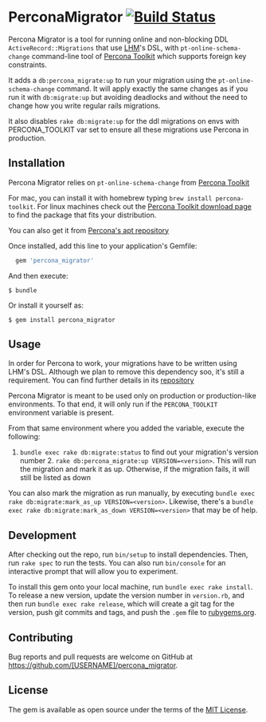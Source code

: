 # PerconaMigrator [![Build Status](https://travis-ci.org/redbooth/percona_migrator.svg?branch=master)](https://travis-ci.org/redbooth/percona_migrator)

Percona Migrator is a tool for running online and non-blocking
DDL `ActiveRecord::Migrations` that use
[LHM](https://github.com/soundcloud/lhm)'s DSL, with `pt-online-schema-change`
command-line tool of [Percona
Toolkit](https://www.percona.com/doc/percona-toolkit/2.0/pt-online-schema-change.html)
which supports foreign key constraints.

It adds a `db:percona_migrate:up` to run your migration using the
`pt-online-schema-change` command. It will apply exactly the same changes as
if you run it with `db:migrate:up` but avoiding deadlocks and without the need to
change how you write regular rails migrations.

It also disables `rake db:migrate:up` for the ddl migrations on envs with
PERCONA_TOOLKIT var set to ensure all these migrations use Percona in
production.

## Installation

Percona Migrator relies on `pt-online-schema-change` from  [Percona
Toolkit](https://www.percona.com/doc/percona-toolkit/2.0/pt-online-schema-change.html)

For mac, you can install it with homebrew typing `brew install
percona-toolkit`. For linux machines check out the [Percona Toolkit download
page](https://www.percona.com/downloads/percona-toolkit/) to find the package
that fits your distribution.

You can also get it from [Percona's apt
repository](https://www.percona.com/doc/percona-xtradb-cluster/5.5/installation/apt_repo.html)

Once installed, add this line to your application's Gemfile:

```ruby
  gem 'percona_migrator'
```

And then execute:

    $ bundle

Or install it yourself as:

    $ gem install percona_migrator

## Usage

In order for Percona to work, your migrations have to be written using LHM's
DSL. Although we plan to remove this dependency soo, it's still a requirement.
You can find further details in its
[repository](https://github.com/soundcloud/lhm/blob/master/README.md)

Percona Migrator is meant to be used only on production or production-like
environments. To that end, it will only run if the `PERCONA_TOOLKIT`
environment variable is present.

From that same environment where you added the variable, execute the following:

1. `bundle exec rake db:migrate:status` to find out your migration's version
number 2. `rake db:percona_migrate:up VERSION=<version>`.  This will run the
migration and mark it as up. Otherwise, if the migration fails, it will still
be listed as down

You can also mark the migration as run manually, by executing `bundle exec rake
db:migrate:mark_as_up VERSION=<version>`. Likewise, there's a `bundle exec rake
db:migrate:mark_as_down VERSION=<version>` that may be of help.

## Development

After checking out the repo, run `bin/setup` to install dependencies. Then, run
`rake spec` to run the tests. You can also run `bin/console` for an interactive
prompt that will allow you to experiment.

To install this gem onto your local machine, run `bundle exec rake install`. To
release a new version, update the version number in `version.rb`, and then run
`bundle exec rake release`, which will create a git tag for the version, push
git commits and tags, and push the `.gem` file to
[rubygems.org](https://rubygems.org).

## Contributing

Bug reports and pull requests are welcome on GitHub at
https://github.com/[USERNAME]/percona_migrator.


## License

The gem is available as open source under the terms of the [MIT
License](http://opensource.org/licenses/MIT).

